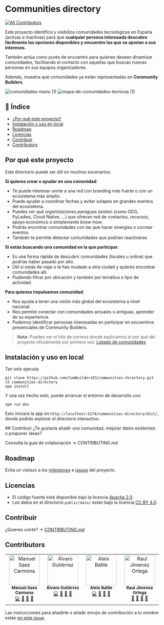# Communities directory
<!-- ALL-CONTRIBUTORS-BADGE:START - Do not remove or modify this section -->
[![All Contributors](https://img.shields.io/badge/all_contributors-4-orange.svg?style=flat-square)](#contributors)
<!-- ALL-CONTRIBUTORS-BADGE:END -->

Este proyecto identifica y visibiliza comunidades tecnológicas en España (activas e inactivas) para que **cualquier persona interesada descubra fácilmente las opciones disponibles y encuentre las que se ajustan a sus intereses.**

También actúa como punto de encuentro para quienes desean dinamizar comunidades, facilitando el contacto con aquellas que buscan nuevas personas en sus equipos organizadores.

Además, muestra qué comunidades ya están representadas en **Community Builders**.

![comunidades-manu (1)](https://github.com/user-attachments/assets/a735a62a-9b48-463c-a48b-1aeb903beb14)
![mapa-de-comunidades-tecnicas (1)](https://github.com/user-attachments/assets/7c57b789-f8ff-4cbb-ae62-76ad7b5d3716)


<!-- START doctoc generated TOC please keep comment here to allow auto update -->
<!-- DON'T EDIT THIS SECTION, INSTEAD RE-RUN doctoc TO UPDATE -->
## 📖 Índice

- [¿Por qué este proyecto?](#por-qué-este-proyecto)
- [Instalación y uso en local](#instalaci%C3%B3n-y-uso-en-local)
- [Roadmap](#roadmap)
- [Licencias](#licencias)
- [Contribuir](#contribuir)
- [Contributors](#contributors)

<!-- END doctoc generated TOC please keep comment here to allow auto update -->

## Por qué este proyecto

Este directorio puede ser útil en muchos escenarios:

**Si quieres crear o ayudar en una comunidad**:
- Te puede interesar unirte a una red con branding más fuerte o con un ecosistema más amplio.
- Puede ayudar a coordinar fechas y evitar solapes en grandes eventos del ecosistema.
- Puedes ver qué _organizaciones paraguas_ existen (como GDG, PyLadies, Cloud Native, ...) que ofrecen red de contactos, recursos, apoyo económico o simplemente *know-how*.
- Podrás encontrar comunidades con las que hacer sinergias o cocrear eventos.
- También te permite detectar comunidades que podrían reactivarse.

**Si estás buscando una comunidad en la que participar**:
- Es una forma rápida de descubrir comunidades (locales u online) que podrías haber pasado por alto.
- Útil si estás de viaje o te has mudado a otra ciudad y quieres encontrar comunidades allí.
- Pudiendo filtrar por ubicación y también por temática o tipo de actividad.

**Para quienes impulsamos comunidad**:
- Nos ayuda a tener una visión más global del ecosistema a nivel nacional.
- Nos permite conectar con comunidades actuales o antiguas, aprender de su experiencia.
- Podemos identificar personas interesadas en participar en encuentros presenciales de Community Builders.

> **Nota**: Puedes ver el hilo de correos donde explicamos el por qué del proyecto oficialmente por primera vez: [Listado de comunidades](https://groups.google.com/u/1/g/community-builders-es/c/agm4LEFrZco)

## Instalación y uso en local

Tan solo ejecuta:

```
git clone https://github.com/ComBuildersES/communities-directory.git
cd communities-directory
npm install
```

Y una vez hecho esto, puede arrancar el entorno de desarrollo con:

`npm run dev`

Esto iniciará la app en `http://localhost:5174/communities-directory/dist/`, donde podrás explorar el directorio interactivo.

## Contribuir
¿Te gustaría añadir una comunidad, mejorar datos existentes o proponer ideas?

Consulta la guía de colaboración → CONTRIBUTING.md

## Roadmap

Echa un vistazo a los *[milestones](https://github.com/ComBuildersES/communities-directory/milestones)* e *[issues](https://github.com/ComBuildersES/communities-directory/issues?q=sort%3Aupdated-desc+is%3Aissue+is%3Aopen)* del proyecto.

## Licencias

* El código fuente está disponible bajo la licencia [Apache 2.0](./LICENSE).
* Los datos en el directorio `public/data/` están bajo la licencia [CC BY 4.0](./LICENSE.data).

## Contribuir

¿Quieres unirte? -> [CONTRIBUTING.md](https://github.com/ComBuildersES/communities-directory/blob/master/CONTRIBUTING.md)

## Contributors

<!-- ALL-CONTRIBUTORS-LIST:START - Do not remove or modify this section -->
<!-- prettier-ignore-start -->
<!-- markdownlint-disable -->
<table>
  <tbody>
    <tr>
      <td align="center" valign="top" width="14.28%"><a href="https://manuelsaezcarmona.netlify.app/"><img src="https://avatars.githubusercontent.com/u/70754764?v=4?s=100" width="100px;" alt="Manuel Saez Carmona"/><br /><sub><b>Manuel Saez Carmona</b></sub></a><br /><a href="https://github.com/ComBuildersES/communities-directory/commits?author=manuelsaezcarmona" title="Code">💻</a> <a href="#research-manuelsaezcarmona" title="Research">🔬</a> <a href="#maintenance-manuelsaezcarmona" title="Maintenance">🚧</a> <a href="#design-manuelsaezcarmona" title="Design">🎨</a></td>
      <td align="center" valign="top" width="14.28%"><a href="https://github.com/alvarogtrzcliment"><img src="https://avatars.githubusercontent.com/u/124072319?v=4?s=100" width="100px;" alt="Álvaro Gutiérrez"/><br /><sub><b>Álvaro Gutiérrez</b></sub></a><br /><a href="https://github.com/ComBuildersES/communities-directory/commits?author=alvarogtrzcliment" title="Code">💻</a> <a href="#research-alvarogtrzcliment" title="Research">🔬</a> <a href="#maintenance-alvarogtrzcliment" title="Maintenance">🚧</a> <a href="#design-alvarogtrzcliment" title="Design">🎨</a></td>
      <td align="center" valign="top" width="14.28%"><a href="https://github.com/Aleixbs"><img src="https://avatars.githubusercontent.com/u/84009394?v=4?s=100" width="100px;" alt="Aleix Batlle"/><br /><sub><b>Aleix Batlle</b></sub></a><br /><a href="https://github.com/ComBuildersES/communities-directory/commits?author=Aleixbs" title="Code">💻</a> <a href="#research-Aleixbs" title="Research">🔬</a> <a href="#maintenance-Aleixbs" title="Maintenance">🚧</a> <a href="#design-Aleixbs" title="Design">🎨</a></td>
      <td align="center" valign="top" width="14.28%"><a href="https://www.rauljimenez.info"><img src="https://avatars.githubusercontent.com/u/826965?v=4?s=100" width="100px;" alt="Raul Jimenez Ortega"/><br /><sub><b>Raul Jimenez Ortega</b></sub></a><br /><a href="#data-hhkaos" title="Data">🔣</a> <a href="#maintenance-hhkaos" title="Maintenance">🚧</a> <a href="#projectManagement-hhkaos" title="Project Management">📆</a> <a href="#ideas-hhkaos" title="Ideas, Planning, & Feedback">🤔</a></td>
    </tr>
  </tbody>
</table>

<!-- markdownlint-restore -->
<!-- prettier-ignore-end -->

<!-- ALL-CONTRIBUTORS-LIST:END -->

Las instrucciones para añadirte o añadir emojis de contribución a tu nombre están [en este *issue*](https://github.com/ComBuildersES/communities-directory/issues/22). 
